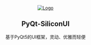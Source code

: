 
<p align="center">  
  
  <a href="#">
    <img src="https://github.com/ChinaIceF/PyQt-SiliconUI/assets/readme/silicon_main.png" alt="Logo"  >
  </a>
  
  <h2 align="center">PyQt-SiliconUI</h2>
  <p align="center">基于PyQt5的UI框架，灵动、优雅而轻便</p>
  
</p>   



